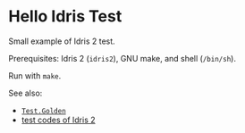 # Hello Idris Test

Small example of Idris 2 test.

Prerequisites: Idris 2 (`idris2`), GNU make, and shell (`/bin/sh`).

Run with `make`.

See also:

* [`Test.Golden`][test-golden]
* [test codes of Idris 2][idris2]

[test-golden]: https://www.idris-lang.org/docs/idris2/current/test_docs/docs/Test.Golden.html
[idris2]: https://github.com/idris-lang/Idris2/tree/main/tests
